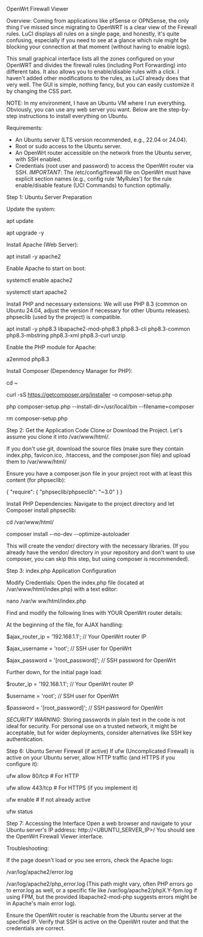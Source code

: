 OpenWrt Firewall Viewer

Overview:
Coming from applications like pfSense or OPNSense, the only thing I've missed since migrating to OpenWRT is a clear view of the Firewall rules. LuCI displays all rules on a single page, and honestly, it's quite confusing, especially if you need to see at a glance which rule might be blocking your connection at that moment (without having to enable logs).

This small graphical interface lists all the zones configured on your OpenWRT and divides the firewall rules (including Port Forwarding) into different tabs. It also allows you to enable/disable rules with a click. I haven't added other modifications to the rules, as LuCI already does that very well. The GUI is simple, nothing fancy, but you can easily customize it by changing the CSS part.

NOTE: In my environment, I have an Ubuntu VM where I run everything. Obviously, you can use any web server you want. Below are the step-by-step instructions to install everything on Ubuntu.

Requirements:

- An Ubuntu server (LTS version recommended, e.g., 22.04 or 24.04).
- Root or sudo access to the Ubuntu server.
- An OpenWrt router accessible on the network from the Ubuntu server, with SSH enabled.
- Credentials (root user and password) to access the OpenWrt router via SSH.
*IMPORTANT*: The /etc/config/firewall file on OpenWrt must have explicit section names (e.g., config rule 'MyRules') for the rule enable/disable feature (UCI Commands) to function optimally.

Step 1: Ubuntu Server Preparation

Update the system:

apt update

apt upgrade -y

Install Apache (Web Server):

apt install -y apache2

Enable Apache to start on boot:

systemctl enable apache2

systemctl start apache2

Install PHP and necessary extensions: We will use PHP 8.3 (common on Ubuntu 24.04, adjust the version if necessary for other Ubuntu releases). phpseclib (used by the project) is compatible.

apt install -y php8.3 libapache2-mod-php8.3 php8.3-cli php8.3-common php8.3-mbstring php8.3-xml php8.3-curl unzip


Enable the PHP module for Apache:

a2enmod php8.3

Install Composer (Dependency Manager for PHP):

cd ~

curl -sS https://getcomposer.org/installer -o composer-setup.php

php composer-setup.php --install-dir=/usr/local/bin --filename=composer

rm composer-setup.php


Step 2: Get the Application Code
Clone or Download the Project. Let's assume you clone it into /var/www/html/.

If you don't use git, download the source files (make sure they contain index.php, favicon.ico, .htaccess, and the composer.json file) and upload them to /var/www/html/

Ensure you have a composer.json file in your project root with at least this content (for phpseclib):

{
    "require": {
        "phpseclib/phpseclib": "~3.0"
    }
}

Install PHP Dependencies: Navigate to the project directory and let Composer install phpseclib:

cd /var/www/html/

composer install --no-dev --optimize-autoloader


This will create the vendor/ directory with the necessary libraries. (If you already have the vendor/ directory in your repository and don't want to use composer, you can skip this step, but using composer is recommended).

Step 3: index.php Application Configuration

Modify Credentials: Open the index.php file (located at /var/www/html/index.php) with a text editor:

nano /var/w ww/html/index.php

Find and modify the following lines with YOUR OpenWrt router details:

At the beginning of the file, for AJAX handling:

$ajax_router_ip = '192.168.1.1'; // Your OpenWrt router IP

$ajax_username = 'root';         // SSH user for OpenWrt

$ajax_password = '[root_password]';  // SSH password for OpenWrt

Further down, for the initial page load:

$router_ip = '192.168.1.1'; // Your OpenWrt router IP

$username = 'root';        // SSH user for OpenWrt

$password = '[root_password]'; // SSH password for OpenWrt

*SECURITY WARNING*: Storing passwords in plain text in the code is not ideal for security. For personal use on a trusted network, it might be acceptable, but for wider deployments, consider alternatives like SSH key authentication.

Step 6: Ubuntu Server Firewall (if active)
If ufw (Uncomplicated Firewall) is active on your Ubuntu server, allow HTTP traffic (and HTTPS if you configure it):

ufw allow 80/tcp  # For HTTP

ufw allow 443/tcp # For HTTPS (if you implement it)

ufw enable        # If not already active

ufw status

Step 7: Accessing the Interface
Open a web browser and navigate to your Ubuntu server's IP address: http://<UBUNTU_SERVER_IP>/ 
You should see the OpenWrt Firewall Viewer interface.

Troubleshooting:

If the page doesn't load or you see errors, check the Apache logs:

/var/log/apache2/error.log

/var/log/apache2/php_error.log (This path might vary, often PHP errors go to error.log as well, or a specific file like /var/log/apache2/phpX.Y-fpm.log if using FPM, but the provided libapache2-mod-php suggests errors might be in Apache's main error log).

Ensure the OpenWrt router is reachable from the Ubuntu server at the specified IP.
Verify that SSH is active on the OpenWrt router and that the credentials are correct.
